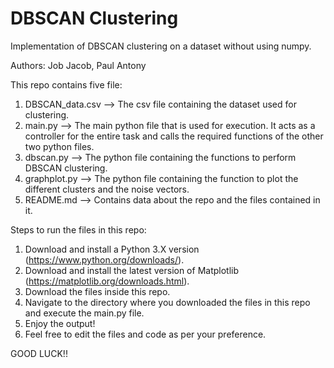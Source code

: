 # DBSCAN Clustering

Implementation of DBSCAN clustering on a dataset without using numpy.

Authors: Job Jacob, Paul Antony

This repo contains five file: <br />
1) DBSCAN_data.csv --> The csv file containing the dataset used for clustering. <br />
2) main.py --> The main python file that is used for execution. It acts as a controller for the entire task and calls the required functions of the other two python files. <br />
3) dbscan.py --> The python file containing the functions to perform DBSCAN clustering. <br />
4) graphplot.py --> The python file containing the function to plot the different clusters and the noise vectors. <br />
5) README.md --> Contains data about the repo and the files contained in it.

Steps to run the files in this repo:
1) Download and install a Python 3.X version (https://www.python.org/downloads/). <br />
2) Download and install the latest version of Matplotlib (https://matplotlib.org/downloads.html). <br />
3) Download the files inside this repo. <br />
4) Navigate to the directory where you downloaded the files in this repo and execute the main.py file. <br />
5) Enjoy the output! <br />
6) Feel free to edit the files and code as per your preference.

GOOD LUCK!!


